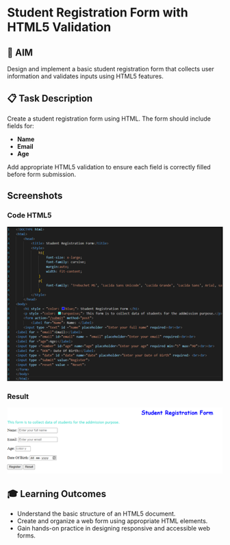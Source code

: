 # Student Registration Form with HTML5 Validation

## 🎯 AIM
Design and implement a basic student registration form that collects user information and validates inputs using HTML5 features.

## 📋 Task Description
Create a student registration form using HTML. The form should include fields for:

- **Name**
- **Email**
- **Age**

Add appropriate HTML5 validation to ensure each field is correctly filled before form submission.

## Screenshots
### Code HTML5
![Alt Text](html1.png)

### Result
![Alt Text](result.png)

## 🎓 Learning Outcomes
- Understand the basic structure of an HTML5 document.
- Create and organize a web form using appropriate HTML elements.
- Gain hands-on practice in designing responsive and accessible web forms.
